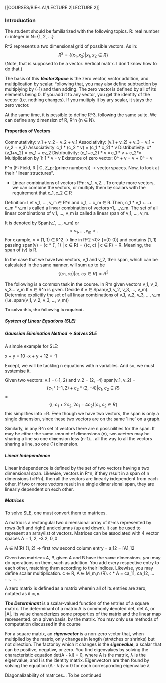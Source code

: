 [[COURSES/BIE-LA1/LECTURE 2|LECTURE 2]]
### Introduction

The student should be familiarized with the following topics.
R: real number
n: integer in N={1, 2, ...}

R^2 represents a two dimensional grid of possible vectors. As in:
$$R^2 = \{(x_1, x_2) | x_1, x_2 ∈ R\}$$
(Note, that is supposed to be a vector. Vertical matrix. I don't know how to do that.)

The basis of this ***Vector Space*** is the zero vector, vector addition, and multiplication by scalar. Following that, you may also define subtraction by multiplying by (-1) and then adding. The zero vector is defined by all of its elements being 0.
If you add it to any vector, you get the identity of the vector (i.e. nothing changes). If you multiply it by any scalar, it stays the zero vector.

At the same time, it is possible to define R^3, following the same suite. We can define any dimension of R, R^n {n ∈ N}. 

#### Properties of Vectors

Commutativity: v_1 + v_2 = v_2 + v_1
Associativity: (v_1 + v_2) + v_3 = v_1 + (v_2 + v_3)
Associativity: c_1 \* (c_2 \* v) = (c_1 * c_2) \* v
Distributivity:  c*(v_1+v_2) = cv_1 + cv_2
Distributivity: (c_1+c_2) \* v = c_1 \* v + c_2\*v
Multiplication by 1: 1 \* v = v
Existence of zero vector: 0^ + v = v + 0^ = v



F^n (F: Field, R | C, Z_p: (prime numbers)) -> vector spaces.
Now, to look at their "linear structures". 
- Linear combinations of vectors
R^n: v_1, v,2... To create more vectors, we can combine the vectors, or multiply them by scalars with the requirement that c_1, c_2 ∈ R

Definition: Let v_1, ..., v_m ∈ R^n and c_1, ...c_m ∈ R.
Then, c_1 \* v_1 +...+ c_m \* v_m is called a linear combination of vectors v1,...,v_m.
The set of all linear combinations of v_1, ..., v_m is called a linear span of v_1, ..., v_m.

It is denoted by Span(v_1, ..., v_m) or $$<v_1, ..., v_m>.$$
For example, v = (1, 1) ∈ R^2 -> line in R^2 <0>  [=(0, 0)] and contains (1, 1)
passing span(v) = {c * (1, 1) | c ∈ R} = {(c, c) | c ∈ R} = R.
Meaning, the span of (v) is R.

In the case that we have two vectors, v_1 and v_2, their span, which can be calculated in the same manner, will sum up to be $$\{(c_1, c_2) | c_1, c_2 ∈ R\} = R^2$$

The following is a common task in the course.
In R^n given vectors v_1, v_2, v_3... v_m
If v ∈ R^n is given. Decide if v ∈ Span(v_1, v_2, v_3, ..., v_m).
Determine explicitly the set of all linear combinations of v_1, v_2, v_3, ..., v_m (i.e. span(v_1, v_2, v_3, ..., v_m))

To solve this, the following is required.

##### System of Linear Equations (SLE)
##### Gaussian Elimination Method -> Solves SLE

A simple example for SLE:

x + y = 10
-x + y + 12 = -1

Except, we will be tackling n equations with n variables. And so, we must systemise it.

Given two vectors:
v_1 = (-1, 2) and v_2 = (2, -4)
span(v_1, v_2) = $$\{c_1 * (-1, 2) + c_2 * (2, -4) | c_1, c_2 ∈ R\}$$
=$$\{(-c_1 + 2c_2, 2c_1 - 4c_2) | c_1, c_2 ∈ R\}$$
this simplifies into =R. Even though we have two vectors, the span is only a single dimension, since these two vectors are on the same 'line' on a graph. 

Similarly, in any R^n set of vectors there are n possibilities for the span. It may be either the same amount of dimensions (n), two vectors may be sharing a line so one dimension less (n-1)... all the way to all the vectors sharing a line, so one (1) dimension.  
##### Linear Independence
Linear independence is defined by the set of two vectors having a two dimensional span. Likewise, vectors in R^n, if they result in a span of n dimensions (=R^n), then all the vectors are linearly independent from each other. If two or more vectors result in a single dimensional span, they are linearly dependent on each other.


##### Matrices
To solve SLE, one must convert them to matrices.

A matrix is a rectangular two dimensional array of items represented by rows (left and right) and columns (up and down). It can be used to represent an array/list of vectors.
Matrices can be associated with 4 vector spaces
A =
1, 2, -3
2, 0, 0

A ∈ M(R)
(1, 2) -> first row second column entry = a\_12 = \[A\]\_12

Given two matrices A, B, given A and B have the same dimensions, you may do operations on them, such as addition. You add every respective entry to each other, matching them according to their indices.
Likewise, you may define scalar multiplication. 
c ∈ R, A ∈ M_m,n (R). 
c \* A = ca_11, ca_12, ...
		...., ..., ...

A zero matrix is defined as a matrix wherein all of its entries are zero, notated as `0_m,n`.

***The Determinant*** is a scalar-valued function of the entries of a square matrix. The determinant of a matrix A is commonly denoted det, det A, or |A|. Its value characterizes some properties of the matrix and the linear map represented, on a given basis, by the matrix. You may only use methods of computation discussed in the course

For a square matrix, an ***eigenvector*** is a non-zero vector that, when multiplied by the matrix, only changes in length (stretches or shrinks) but not direction. The factor by which it changes is the ***eigenvalue***, a scalar that can be positive, negative, or zero. You find eigenvalues by solving the characteristic equation det(A - λI) = 0, where A is the matrix, λ is the eigenvalue, and I is the identity matrix. Eigenvectors are then found by solving the equation (A - λI)v = 0 for each corresponding eigenvalue λ

Diagonalizability of matrices... To be continued